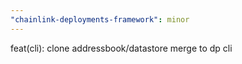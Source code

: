```yaml
---
"chainlink-deployments-framework": minor
---
```


feat(cli): clone addressbook/datastore merge to dp cli

